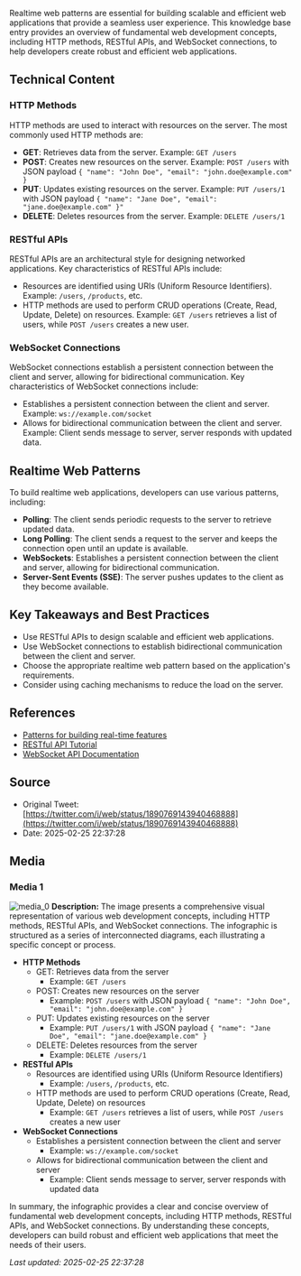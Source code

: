 Realtime web patterns are essential for building scalable and efficient web applications that provide a seamless user experience. This knowledge base entry provides an overview of fundamental web development concepts, including HTTP methods, RESTful APIs, and WebSocket connections, to help developers create robust and efficient web applications.

## Technical Content
### HTTP Methods
HTTP methods are used to interact with resources on the server. The most commonly used HTTP methods are:

* **GET**: Retrieves data from the server. Example: `GET /users`
* **POST**: Creates new resources on the server. Example: `POST /users` with JSON payload `{ "name": "John Doe", "email": "john.doe@example.com" }`
* **PUT**: Updates existing resources on the server. Example: `PUT /users/1` with JSON payload `{ "name": "Jane Doe", "email": "jane.doe@example.com" }"`
* **DELETE**: Deletes resources from the server. Example: `DELETE /users/1`

### RESTful APIs
RESTful APIs are an architectural style for designing networked applications. Key characteristics of RESTful APIs include:

* Resources are identified using URIs (Uniform Resource Identifiers). Example: `/users`, `/products`, etc.
* HTTP methods are used to perform CRUD operations (Create, Read, Update, Delete) on resources. Example: `GET /users` retrieves a list of users, while `POST /users` creates a new user.

### WebSocket Connections
WebSocket connections establish a persistent connection between the client and server, allowing for bidirectional communication. Key characteristics of WebSocket connections include:

* Establishes a persistent connection between the client and server. Example: `ws://example.com/socket`
* Allows for bidirectional communication between the client and server. Example: Client sends message to server, server responds with updated data.

## Realtime Web Patterns
To build realtime web applications, developers can use various patterns, including:

* **Polling**: The client sends periodic requests to the server to retrieve updated data.
* **Long Polling**: The client sends a request to the server and keeps the connection open until an update is available.
* **WebSockets**: Establishes a persistent connection between the client and server, allowing for bidirectional communication.
* **Server-Sent Events (SSE)**: The server pushes updates to the client as they become available.

## Key Takeaways and Best Practices
* Use RESTful APIs to design scalable and efficient web applications.
* Use WebSocket connections to establish bidirectional communication between the client and server.
* Choose the appropriate realtime web pattern based on the application's requirements.
* Consider using caching mechanisms to reduce the load on the server.

## References
* [Patterns for building real-time features](https://zknill.io/posts/patterns-for-building-realtime/)
* [RESTful API Tutorial](https://www.restapitutorial.com/)
* [WebSocket API Documentation](https://developer.mozilla.org/en-US/docs/Web/API/WebSockets_API)
## Source

- Original Tweet: [https://twitter.com/i/web/status/1890769143940468888](https://twitter.com/i/web/status/1890769143940468888)
- Date: 2025-02-25 22:37:28


## Media

### Media 1
![media_0](./media_0.jpg)
**Description:** The image presents a comprehensive visual representation of various web development concepts, including HTTP methods, RESTful APIs, and WebSocket connections. The infographic is structured as a series of interconnected diagrams, each illustrating a specific concept or process.

*   **HTTP Methods**
    *   GET: Retrieves data from the server
        *   Example: `GET /users`
    *   POST: Creates new resources on the server
        *   Example: `POST /users` with JSON payload `{ "name": "John Doe", "email": "john.doe@example.com" }`
    *   PUT: Updates existing resources on the server
        *   Example: `PUT /users/1` with JSON payload `{ "name": "Jane Doe", "email": "jane.doe@example.com" }`
    *   DELETE: Deletes resources from the server
        *   Example: `DELETE /users/1`
*   **RESTful APIs**
    *   Resources are identified using URIs (Uniform Resource Identifiers)
        *   Example: `/users`, `/products`, etc.
    *   HTTP methods are used to perform CRUD operations (Create, Read, Update, Delete) on resources
        *   Example: `GET /users` retrieves a list of users, while `POST /users` creates a new user
*   **WebSocket Connections**
    *   Establishes a persistent connection between the client and server
        *   Example: `ws://example.com/socket`
    *   Allows for bidirectional communication between the client and server
        *   Example: Client sends message to server, server responds with updated data

In summary, the infographic provides a clear and concise overview of fundamental web development concepts, including HTTP methods, RESTful APIs, and WebSocket connections. By understanding these concepts, developers can build robust and efficient web applications that meet the needs of their users.

*Last updated: 2025-02-25 22:37:28*